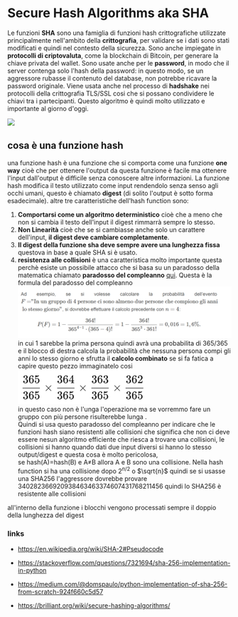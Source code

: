 # Secure Hash Algorithms aka SHA

Le funzioni **SHA** sono una famiglia di funzioni hash crittografiche utilizzate principalmente nell'ambito della **crittografia**, per validare se i dati sono stati modificati e quindi nel contesto della sicurezza. Sono anche impiegate in **protocolli di criptovaluta**, come la blockchain di Bitcoin, per generare la chiave privata del wallet. Sono usate anche per le **password**, in modo che il server contenga solo l'hash della password: in questo modo, se un aggressore rubasse il contenuto del database, non potrebbe ricavare la password originale.
Viene usata anche nel processo di **hadshake** nei protocolli della crittografia TLS/SSL cosi che si possano condividere le chiavi tra i partecipanti.
Questo algoritmo è quindi molto utilizzato e importante al giorno d'oggi.

![](https://www.simplilearn.com/ice9/free_resources_article_thumb/hashing1.PNG)

## cosa è una funzione hash 
una funzione hash è una funzione che si comporta come una funzione **one way** cioè che per ottenere l'output da questa funzione è facile ma ottenere l'input dall'output è difficile senza conoscere altre informazioni.
La funzione hash modifica il testo utilizzato come input rendendolo senza senso agli occhi umani, questo è chiamato **digest** (di solito l'output è sotto forma esadecimale).
 altre tre caratteristiche dell'hash function sono:
  1. **Comportarsi come un algoritmo deterministico** cioè che a meno che non si cambia il testo dell'input il digest rimmarrà sempre lo stesso.
  2. **Non Linearità** cioè che se si cambiasse anche solo un carattere dell'input, **il digest deve cambiare completamente**. 
  3. **Il digest della funzione sha deve sempre avere una lunghezza fissa** questova in  base a quale SHA si è usato.
  4. **resistenza alle collisioni** è una caratteristica molto importante questa perchè esiste un possibile attacco che si basa su un paradosso della matematica chiamato **paradosso del compleanno** [qui](https://it.wikipedia.org/wiki/Paradosso_del_compleanno).
  Questa è la formula del paradosso del compleanno
 ![](img/Screenshot%202024-07-11%20155229.png) 
 in cui 1 sarebbe la prima persona quindi avrà una probabilita di 365/365 e il blocco di destra calcola la probabilità che nessuna persona compi gli anni lo stesso giorno e sfrutta il **calcolo combinato** se si fa fatica a capire questo pezzo immaginatelo cosi\
 ![](img/Screenshot%202024-07-11%20161235.png) \
 in questo caso non è l'unga l'operazione ma se vorremmo fare un gruppo con più persone risulterebbe lunga . \
Quindi si usa questo paradosso del compleanno per indicare che le funzioni hash siano resistenti alle collisioni che significa che non ci deve essere nesun algoritmo efficiente che riesca a trovare una collisioni, le collisioni si hanno quando dati due input diversi si hanno lo stesso output/digest e questa cosa è molto pericolosa, \
se hash(A)=hash(B) e A≠B allora A e B sono una collisione. Nella hash function si ha una collisione dopo  $2^{n/2}$ o  $\sqrt{n}$  quindi se si usasse una SHA256 l'aggressore dovrebbe provare 340282366920938463463374607431768211456 quindi lo SHA256 è resistente alle collisioni


  all'interno della funzione i blocchi vengono processati sempre il doppio della lunghezza del digest 

### links 

- https://en.wikipedia.org/wiki/SHA-2#Pseudocode

- https://stackoverflow.com/questions/7321694/sha-256-implementation-in-python

- https://medium.com/@domspaulo/python-implementation-of-sha-256-from-scratch-924f660c5d57

- https://brilliant.org/wiki/secure-hashing-algorithms/